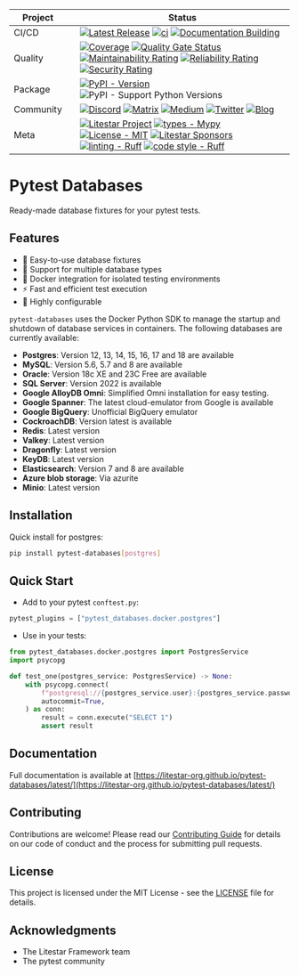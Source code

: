<!-- markdownlint-disable no-inline-html -->
<!-- prettier-ignore-start -->
<div align="center">

| Project   |     | Status                                                                                                                                                                                                                                                                                                                                                                                                                                                                                                                                                                                                                                                                                                                                                                                                                                                                                                                                                                                                                                                                                                                    |
| --------- | :-- | ------------------------------------------------------------------------------------------------------------------------------------------------------------------------------------------------------------------------------------------------------------------------------------------------------------------------------------------------------------------------------------------------------------------------------------------------------------------------------------------------------------------------------------------------------------------------------------------------------------------------------------------------------------------------------------------------------------------------------------------------------------------------------------------------------------------------------------------------------------------------------------------------------------------------------------------------------------------------------------------------------------------------------------------------------------------------------------------------------------------------- |
| CI/CD     |     | [![Latest Release](https://github.com/litestar-org/pytest-databases/actions/workflows/release.yaml/badge.svg)](https://github.com/litestar-org/pytest-databases/actions/workflows/release.yaml) [![ci](https://github.com/litestar-org/pytest-databases/actions/workflows/ci.yaml/badge.svg)](https://github.com/litestar-org/pytest-databases/actions/workflows/ci.yaml) [![Documentation Building](https://github.com/litestar-org/pytest-databases/actions/workflows/docs.yml/badge.svg?branch=main)](https://github.com/litestar-org/pytest-databases/actions/workflows/docs.yml)                                                                                                                                                                                                                                                                                                                                                                                                                                                                                                                                     |
| Quality   |     | [![Coverage](https://codecov.io/github/litestar-org/pytest-databases/graph/badge.svg?token=vKez4Pycrc)](https://codecov.io/github/litestar-org/pytest-databases) [![Quality Gate Status](https://sonarcloud.io/api/project_badges/measure?project=litestar-org_pytest-databases&metric=alert_status)](https://sonarcloud.io/summary/new_code?id=litestar-org_pytest-databases) [![Maintainability Rating](https://sonarcloud.io/api/project_badges/measure?project=litestar-org_pytest-databases&metric=sqale_rating)](https://sonarcloud.io/summary/new_code?id=litestar-org_pytest-databases) [![Reliability Rating](https://sonarcloud.io/api/project_badges/measure?project=litestar-org_pytest-databases&metric=reliability_rating)](https://sonarcloud.io/summary/new_code?id=litestar-org_pytest-databases) [![Security Rating](https://sonarcloud.io/api/project_badges/measure?project=litestar-org_pytest-databases&metric=security_rating)](https://sonarcloud.io/summary/new_code?id=litestar-org_pytest-databases)                                                                                           |
| Package   |     | [![PyPI - Version](https://img.shields.io/pypi/v/pytest-databases?labelColor=202235&color=edb641&logo=python&logoColor=edb641)](https://badge.fury.io/py/pytest-databases) ![PyPI - Support Python Versions](https://img.shields.io/pypi/pyversions/pytest-databases?labelColor=202235&color=edb641&logo=python&logoColor=edb641)                                                                                                                                                                                                                                                                                                                                                                                                                                                                                                                                                                                                                                                                                                                                                                                         |
| Community |     | [![Discord](https://img.shields.io/discord/919193495116337154?labelColor=202235&color=edb641&label=chat%20on%20discord&logo=discord&logoColor=edb641)](https://discord.gg/litestar-919193495116337154) [![Matrix](https://img.shields.io/badge/chat%20on%20Matrix-bridged-202235?labelColor=202235&color=edb641&logo=matrix&logoColor=edb641)](https://matrix.to/#/#litestar:matrix.org) [![Medium](https://img.shields.io/badge/Medium-202235?labelColor=202235&color=edb641&logo=medium&logoColor=edb641)](https://blog.litestar.dev) [![Twitter](https://img.shields.io/twitter/follow/LitestarAPI?labelColor=202235&color=edb641&logo=twitter&logoColor=edb641&style=flat)](https://twitter.com/LitestarAPI) [![Blog](https://img.shields.io/badge/Blog-litestar.dev-202235?logo=blogger&labelColor=202235&color=edb641&logoColor=edb641)](https://blog.litestar.dev)                                                                                                                                                                                                                                                 |
| Meta      |     | [![Litestar Project](https://img.shields.io/badge/Litestar%20Org-%E2%AD%90%20Litestar-202235.svg?logo=python&labelColor=202235&color=edb641&logoColor=edb641)](https://github.com/litestar-org/pytest-databases) [![types - Mypy](https://img.shields.io/badge/types-Mypy-202235.svg?logo=python&labelColor=202235&color=edb641&logoColor=edb641)](https://github.com/python/mypy) [![License - MIT](https://img.shields.io/badge/license-MIT-202235.svg?logo=python&labelColor=202235&color=edb641&logoColor=edb641)](https://spdx.org/licenses/) [![Litestar Sponsors](https://img.shields.io/badge/Sponsor-%E2%9D%A4-%23edb641.svg?&logo=github&logoColor=edb641&labelColor=202235)](https://github.com/sponsors/litestar-org) [![linting - Ruff](https://img.shields.io/endpoint?url=https://raw.githubusercontent.com/charliermarsh/ruff/main/assets/badge/v2.json&labelColor=202235)](https://github.com/astral-sh/ruff) [![code style - Ruff](https://img.shields.io/endpoint?url=https://raw.githubusercontent.com/astral-sh/ruff/main/assets/badge/format.json&labelColor=202235)](https://github.com/psf/black) |

</div>

# Pytest Databases

Ready-made database fixtures for your pytest tests.

## Features

- 🚀 Easy-to-use database fixtures
- 🔄 Support for multiple database types
- 🐳 Docker integration for isolated testing environments
- ⚡ Fast and efficient test execution
- 🔧 Highly configurable

`pytest-databases` uses the Docker Python SDK to manage the startup and shutdown of database services in containers. The following databases are currently available:

- **Postgres**: Version 12, 13, 14, 15, 16, 17 and 18 are available
- **MySQL**: Version 5.6, 5.7 and 8 are available
- **Oracle**: Version 18c XE and 23C Free are available
- **SQL Server**: Version 2022 is available
- **Google AlloyDB Omni**: Simplified Omni installation for easy testing.
- **Google Spanner**: The latest cloud-emulator from Google is available
- **Google BigQuery**: Unofficial BigQuery emulator
- **CockroachDB**: Version latest is available
- **Redis**: Latest version
- **Valkey**: Latest version
- **Dragonfly**: Latest version
- **KeyDB**: Latest version
- **Elasticsearch**: Version 7 and 8 are available
- **Azure blob storage**: Via azurite
- **Minio**: Latest version

## Installation

Quick install for postgres:

```bash
pip install pytest-databases[postgres]
```

## Quick Start

- Add to your pytest `conftest.py`:

```py
pytest_plugins = ["pytest_databases.docker.postgres"]
```

- Use in your tests:

```python
from pytest_databases.docker.postgres import PostgresService
import psycopg

def test_one(postgres_service: PostgresService) -> None:
    with psycopg.connect(
        f"postgresql://{postgres_service.user}:{postgres_service.password}@{postgres_service.host}:{postgres_service.port}/{postgres_service.database}",
        autocommit=True,
    ) as conn:
        result = conn.execute("SELECT 1")
        assert result
```

## Documentation

Full documentation is available at [https://litestar-org.github.io/pytest-databases/latest/](https://litestar-org.github.io/pytest-databases/latest/)

## Contributing

Contributions are welcome! Please read our [Contributing Guide](CONTRIBUTING.md) for details on our code of conduct and the process for submitting pull requests.

## License

This project is licensed under the MIT License - see the [LICENSE](LICENSE) file for details.

## Acknowledgments

- The Litestar Framework team
- The pytest community
